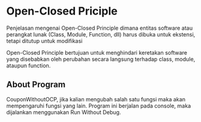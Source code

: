 ﻿# Open-Closed Priciple
Penjelasan mengenai Open-Closed Principle dimana entitas software atau perangkat lunak (Class, Module, Function, dll) harus dibuka untuk ekstensi, tetapi ditutup untuk modifikasi


Open-Closed Principle bertujuan untuk menghindari keretakan software yang disebabkan oleh perubahan secara langsung terhadap class, module, ataupun function.

## About Program
CouponWithoutOCP, jika kalian mengubah salah satu fungsi maka akan mempengaruhi fungsi yang lain. Program ini berjalan pada console, maka dijalankan menggunakan Run Without Debug.